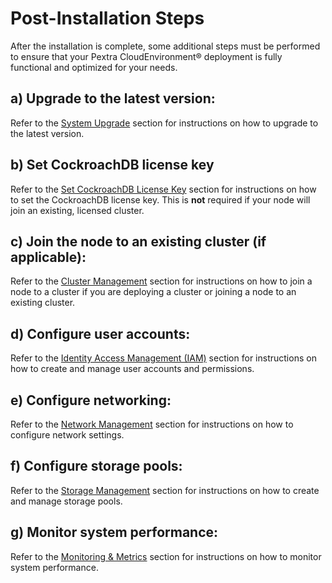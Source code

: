 # Post-Installation Steps
After the installation is complete, some additional steps must be performed to ensure that your Pextra CloudEnvironment® deployment is fully functional and optimized for your needs.

## a) Upgrade to the latest version:
Refer to the [System Upgrade](../user-guide/nodes/system-upgrade.md) section for instructions on how to upgrade to the latest version.

## b) Set CockroachDB license key
Refer to the [Set CockroachDB License Key](../user-guide/nodes/set-cockroachdb-license-key.md) section for instructions on how to set the CockroachDB license key. This is **not** required if your node will join an existing, licensed cluster.

## c) Join the node to an existing cluster (if applicable):
Refer to the [Cluster Management](../user-guide/clusters.md) section for instructions on how to join a node to a cluster if you are deploying a cluster or joining a node to an existing cluster.

## d) Configure user accounts:
Refer to the [Identity Access Management (IAM)](../user-guide/organizations/iam.md) section for instructions on how to create and manage user accounts and permissions.

## e) Configure networking:
Refer to the [Network Management](../user-guide/networks.md) section for instructions on how to configure network settings.

## f) Configure storage pools:
Refer to the [Storage Management](../user-guide/storage/index.md) section for instructions on how to create and manage storage pools.

## g) Monitor system performance:
Refer to the [Monitoring & Metrics](../user-guide/monitoring-metrics.md) section for instructions on how to monitor system performance.
